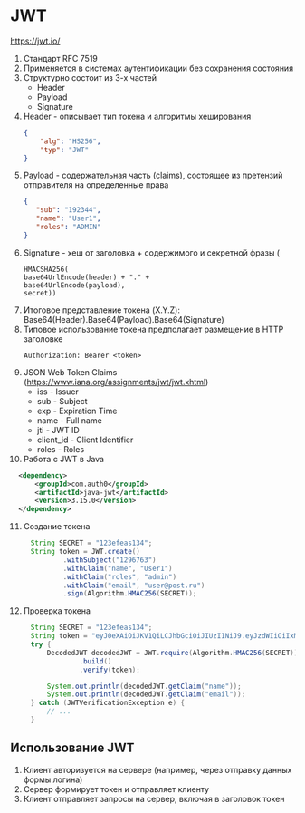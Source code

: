 # JWT

https://jwt.io/

1. Стандарт  RFC 7519
2. Применяется в системах аутентификации без сохранения состояния
3. Структурно состоит из 3-х частей
   - Header
   - Payload
   - Signature
4. Header - описывает тип токена и алгоритмы хеширования
   ```json
   {
       "alg": "HS256",
       "typ": "JWT"
   }
   ```
5. Payload - содержательная часть (claims), состоящее из претензий отправителя на определенные права
   ```json
   {
      "sub": "192344",
      "name": "User1",
      "roles": "ADMIN"
   }
   ```
7. Signature - хеш от заголовка + содержимого и секретной фразы (
   ```
   HMACSHA256(
   base64UrlEncode(header) + "." +
   base64UrlEncode(payload),
   secret))
   ```
7. Итоговое представление токена (X.Y.Z): Base64(Header).Base64(Payload).Base64(Signature)
8. Типовое использование токена предполагает размещение в HTTP заголовке
   ```
   Authorization: Bearer <token>
   ```
9. JSON Web Token Claims (https://www.iana.org/assignments/jwt/jwt.xhtml)
   - iss - Issuer
   - sub - Subject
   - exp - Expiration Time
   - name - Full name
   - jti - JWT ID
   - client_id - Client Identifier
   - roles - Roles
10. Работа с JWT в Java
   ```xml
     <dependency>
         <groupId>com.auth0</groupId>
         <artifactId>java-jwt</artifactId>
         <version>3.15.0</version>
     </dependency>
   ```
11. Создание токена
   ```java
        String SECRET = "123efeas134";
        String token = JWT.create()
                .withSubject("1296763")
                .withClaim("name", "User1")
                .withClaim("roles", "admin")
                .withClaim("email", "user@post.ru")
                .sign(Algorithm.HMAC256(SECRET));
   ```
12. Проверка токена
   ```java
        String SECRET = "123efeas134";
        String token = "eyJ0eXAiOiJKV1QiLCJhbGciOiJIUzI1NiJ9.eyJzdWIiOiIxMCIsInJvbGUiOiJVU0VSIiwic3RhdGUiOiJBQ1RJVkUiLCJlbWFpbCI6ImtzZW5pa2VldkBrcGZ1LnJ1In0.xHn_3KWs3rLGF8rxAfZusLBdZ_PuKbW4ehB6dQOAD9g";
        try {
            DecodedJWT decodedJWT = JWT.require(Algorithm.HMAC256(SECRET))
                    .build()
                    .verify(token);

            System.out.println(decodedJWT.getClaim("name"));
            System.out.println(decodedJWT.getClaim("email"));
        } catch (JWTVerificationException e) {
            // ...
        }
   ```

## Использование JWT
1. Клиент авторизуется на сервере (например, через отправку данных формы логина)
2. Сервер формирует токен и отправляет клиенту
3. Клиент отправляет запросы на сервер, включая в заголовок токен